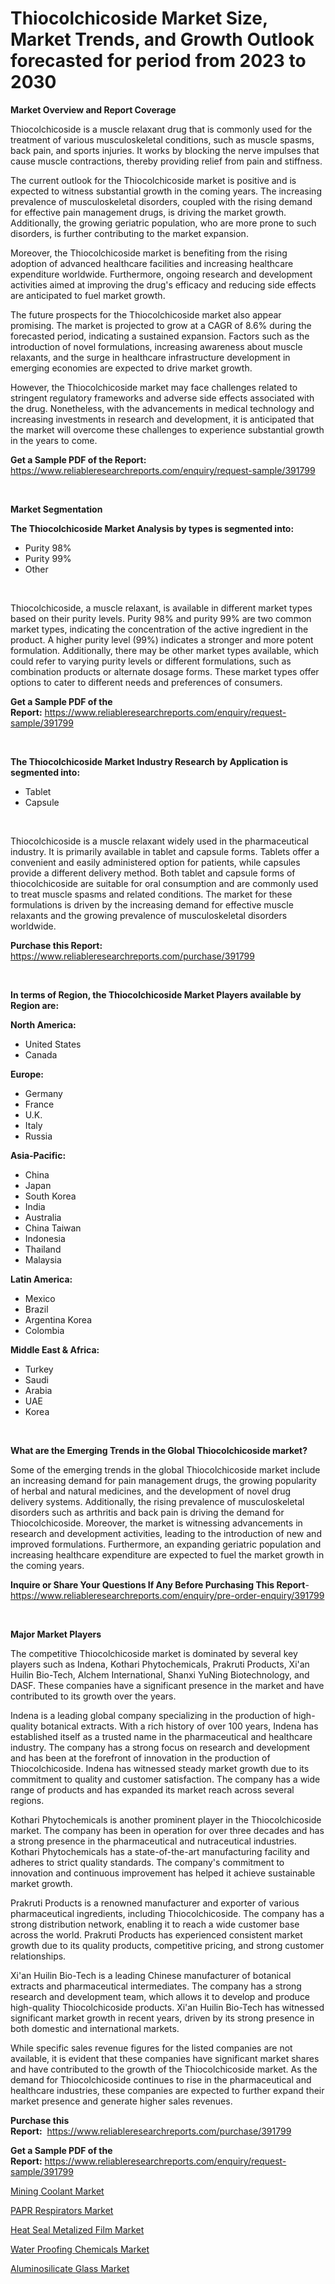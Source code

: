 <p><h1>Thiocolchicoside Market Size, Market Trends, and Growth Outlook forecasted for period from 2023 to 2030</h1></p><p><strong>Market Overview and Report Coverage</strong></p>
<p><p>Thiocolchicoside is a muscle relaxant drug that is commonly used for the treatment of various musculoskeletal conditions, such as muscle spasms, back pain, and sports injuries. It works by blocking the nerve impulses that cause muscle contractions, thereby providing relief from pain and stiffness.</p><p>The current outlook for the Thiocolchicoside market is positive and is expected to witness substantial growth in the coming years. The increasing prevalence of musculoskeletal disorders, coupled with the rising demand for effective pain management drugs, is driving the market growth. Additionally, the growing geriatric population, who are more prone to such disorders, is further contributing to the market expansion.</p><p>Moreover, the Thiocolchicoside market is benefiting from the rising adoption of advanced healthcare facilities and increasing healthcare expenditure worldwide. Furthermore, ongoing research and development activities aimed at improving the drug's efficacy and reducing side effects are anticipated to fuel market growth.</p><p>The future prospects for the Thiocolchicoside market also appear promising. The market is projected to grow at a CAGR of 8.6% during the forecasted period, indicating a sustained expansion. Factors such as the introduction of novel formulations, increasing awareness about muscle relaxants, and the surge in healthcare infrastructure development in emerging economies are expected to drive market growth.</p><p>However, the Thiocolchicoside market may face challenges related to stringent regulatory frameworks and adverse side effects associated with the drug. Nonetheless, with the advancements in medical technology and increasing investments in research and development, it is anticipated that the market will overcome these challenges to experience substantial growth in the years to come.</p></p>
<p><strong>Get a Sample PDF of the Report:</strong> <a href="https://www.reliableresearchreports.com/enquiry/request-sample/391799">https://www.reliableresearchreports.com/enquiry/request-sample/391799</a></p>
<p>&nbsp;</p>
<p><strong>Market Segmentation</strong></p>
<p><strong>The Thiocolchicoside Market Analysis by types is segmented into:</strong></p>
<p><ul><li>Purity 98%</li><li>Purity 99%</li><li>Other</li></ul></p>
<p>&nbsp;</p>
<p><p>Thiocolchicoside, a muscle relaxant, is available in different market types based on their purity levels. Purity 98% and purity 99% are two common market types, indicating the concentration of the active ingredient in the product. A higher purity level (99%) indicates a stronger and more potent formulation. Additionally, there may be other market types available, which could refer to varying purity levels or different formulations, such as combination products or alternate dosage forms. These market types offer options to cater to different needs and preferences of consumers.</p></p>
<p><strong>Get a Sample PDF of the Report:</strong>&nbsp;<a href="https://www.reliableresearchreports.com/enquiry/request-sample/391799">https://www.reliableresearchreports.com/enquiry/request-sample/391799</a></p>
<p>&nbsp;</p>
<p><strong>The Thiocolchicoside Market Industry Research by Application is segmented into:</strong></p>
<p><ul><li>Tablet</li><li>Capsule</li></ul></p>
<p>&nbsp;</p>
<p><p>Thiocolchicoside is a muscle relaxant widely used in the pharmaceutical industry. It is primarily available in tablet and capsule forms. Tablets offer a convenient and easily administered option for patients, while capsules provide a different delivery method. Both tablet and capsule forms of thiocolchicoside are suitable for oral consumption and are commonly used to treat muscle spasms and related conditions. The market for these formulations is driven by the increasing demand for effective muscle relaxants and the growing prevalence of musculoskeletal disorders worldwide.</p></p>
<p><strong>Purchase this Report:</strong>&nbsp; <a href="https://www.reliableresearchreports.com/purchase/391799">https://www.reliableresearchreports.com/purchase/391799</a></p>
<p>&nbsp;</p>
<p><strong>In terms of Region, the Thiocolchicoside Market Players available by Region are:</strong></p>
<p>
    <p> <strong> North America: </strong>
        <ul>
            <li>United States</li>
            <li>Canada</li>
        </ul>
        </p> 
    <p> <strong> Europe: </strong>
        <ul>
            <li>Germany</li>
            <li>France</li>
            <li>U.K.</li>
            <li>Italy</li>
            <li>Russia</li>
        </ul>
        </p> 
    <p> <strong> Asia-Pacific: </strong>
        <ul>
            <li>China</li>
            <li>Japan</li>
            <li>South Korea</li>
            <li>India</li>
            <li>Australia</li>
            <li>China Taiwan</li>
            <li>Indonesia</li>
            <li>Thailand</li>
            <li>Malaysia</li>
        </ul>
        </p> 
    <p> <strong> Latin America: </strong>
        <ul>
            <li>Mexico</li>
            <li>Brazil</li>
            <li>Argentina Korea</li>
            <li>Colombia</li>
        </ul>
        </p> 
    <p> <strong> Middle East & Africa: </strong>
        <ul>
            <li>Turkey</li>
            <li>Saudi</li>
            <li>Arabia</li>
            <li>UAE</li>
            <li>Korea</li>
        </ul>
    </p>
    </p>
<p>&nbsp;</p>
<p><strong>What are the Emerging Trends in the Global Thiocolchicoside market?</strong></p>
<p><p>Some of the emerging trends in the global Thiocolchicoside market include an increasing demand for pain management drugs, the growing popularity of herbal and natural medicines, and the development of novel drug delivery systems. Additionally, the rising prevalence of musculoskeletal disorders such as arthritis and back pain is driving the demand for Thiocolchicoside. Moreover, the market is witnessing advancements in research and development activities, leading to the introduction of new and improved formulations. Furthermore, an expanding geriatric population and increasing healthcare expenditure are expected to fuel the market growth in the coming years.</p></p>
<p><strong>Inquire or Share Your Questions If Any Before Purchasing This Report</strong>- <a href="https://www.reliableresearchreports.com/enquiry/pre-order-enquiry/391799">https://www.reliableresearchreports.com/enquiry/pre-order-enquiry/391799</a></p>
<p>&nbsp;</p>
<p><strong>Major Market Players</strong></p>
<p><p>The competitive Thiocolchicoside market is dominated by several key players such as Indena, Kothari Phytochemicals, Prakruti Products, Xi'an Huilin Bio-Tech, Alchem International, Shanxi YuNing Biotechnology, and DASF. These companies have a significant presence in the market and have contributed to its growth over the years.</p><p>Indena is a leading global company specializing in the production of high-quality botanical extracts. With a rich history of over 100 years, Indena has established itself as a trusted name in the pharmaceutical and healthcare industry. The company has a strong focus on research and development and has been at the forefront of innovation in the production of Thiocolchicoside. Indena has witnessed steady market growth due to its commitment to quality and customer satisfaction. The company has a wide range of products and has expanded its market reach across several regions.</p><p>Kothari Phytochemicals is another prominent player in the Thiocolchicoside market. The company has been in operation for over three decades and has a strong presence in the pharmaceutical and nutraceutical industries. Kothari Phytochemicals has a state-of-the-art manufacturing facility and adheres to strict quality standards. The company's commitment to innovation and continuous improvement has helped it achieve sustainable market growth.</p><p>Prakruti Products is a renowned manufacturer and exporter of various pharmaceutical ingredients, including Thiocolchicoside. The company has a strong distribution network, enabling it to reach a wide customer base across the world. Prakruti Products has experienced consistent market growth due to its quality products, competitive pricing, and strong customer relationships.</p><p>Xi'an Huilin Bio-Tech is a leading Chinese manufacturer of botanical extracts and pharmaceutical intermediates. The company has a strong research and development team, which allows it to develop and produce high-quality Thiocolchicoside products. Xi'an Huilin Bio-Tech has witnessed significant market growth in recent years, driven by its strong presence in both domestic and international markets.</p><p>While specific sales revenue figures for the listed companies are not available, it is evident that these companies have significant market shares and have contributed to the growth of the Thiocolchicoside market. As the demand for Thiocolchicoside continues to rise in the pharmaceutical and healthcare industries, these companies are expected to further expand their market presence and generate higher sales revenues.</p></p>
<p><strong>Purchase this Report:</strong>&nbsp;&nbsp;<a href="https://www.reliableresearchreports.com/purchase/391799">https://www.reliableresearchreports.com/purchase/391799</a></p>
<p></p>
<p><strong>Get a Sample PDF of the Report:</strong>&nbsp;<a href="https://www.reliableresearchreports.com/enquiry/request-sample/391799">https://www.reliableresearchreports.com/enquiry/request-sample/391799</a></p>
<p><p><a href="https://medium.com/@deronwisoky1977/mining-coolant-market-size-cagr-trends-2024-2030-0d7518856a8e">Mining Coolant Market</a></p><p><a href="https://www.linkedin.com/pulse/papr-respirators-market-share-amp-new-trends-analysis-report-z1vie/">PAPR Respirators Market</a></p><p><a href="https://github.com/RichRobinson5/Market-Research-Report-List-2/blob/main/heat-seal-metalized-film-market.md">Heat Seal Metalized Film Market</a></p><p><a href="https://medium.com/@beaublock2023/water-proofing-chemicals-market-outlook-industry-overview-and-forecast-2023-to-2030-2b12c907ff77">Water Proofing Chemicals Market</a></p><p><a href="https://medium.com/@ulicesweber/aluminosilicate-glass-nbsp-market-focuses-on-market-share-size-and-projected-forecast-till-2030-0064339bb519">Aluminosilicate Glass Market</a></p></p>
